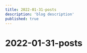 ```yaml
---
title: 2022-01-31-posts
description: 'blog description'
published: true
---
```


# 2022-01-31-posts
